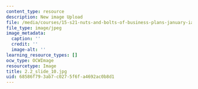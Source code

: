 ```yaml
---
content_type: resource
description: New image Upload
file: /media/courses/15-s21-nuts-and-bolts-of-business-plans-january-iap-2014/68586f793ab7c0275f6fa4692ac0b8d1_2.2_slide_10.jpg
file_type: image/jpeg
image_metadata:
  caption: ''
  credit: ''
  image-alt: ''
learning_resource_types: []
ocw_type: OCWImage
resourcetype: Image
title: 2.2_slide_10.jpg
uid: 68586f79-3ab7-c027-5f6f-a4692ac0b8d1
---
```

